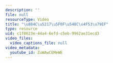 ```yaml
---
description: ''
file: null
resourceType: Video
title: "\u884C\u5217\u5F0F\u548C\u4F53\u79EF"
type: resource
uid: c1f8623e-44a4-6efd-c5eb-9962ae31ecd3
video_files:
  video_captions_file: null
video_metadata:
  youtube_id: ZuWAwCEMeWE
---
```

